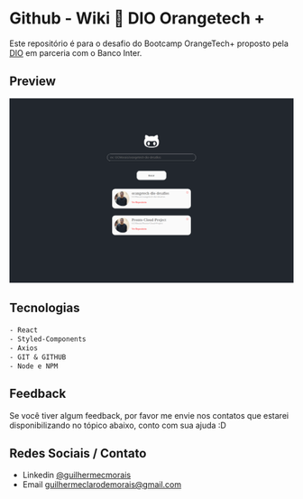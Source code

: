 
# Github - Wiki 🚀 DIO Orangetech +

Este repositório é para o desafio do Bootcamp OrangeTech+ proposto pela [DIO](https://www.rocketseat.com.br/) em parceria com o Banco Inter.


## Preview

![preview](./public/preview.png)

## Tecnologias

    - React
    - Styled-Components
    - Axios
    - GIT & GITHUB
    - Node e NPM


## Feedback

Se você tiver algum feedback, por favor me envie nos contatos que estarei disponibilizando no tópico abaixo, conto com sua ajuda :D


## Redes Sociais / Contato

- Linkedin [@guilhermecmorais](https://www.linkedin.com/in/guilhermecmorais/)
- Email guilhermeclarodemorais@gmail.com
